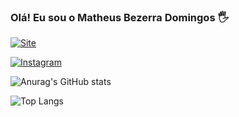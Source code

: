 ### Olá! Eu sou o Matheus Bezerra Domingos 🖐️

[![Site](https://img.shields.io/website-up-down-green-red/http/cv.lbesson.qc.to.svg)](https://matheusbdev.vercel.app/)

[![Instagram](https://img.shields.io/badge/Instagram-E4405F?style=for-the-badge&logo=instagram&logoColor=white)](https://www.instagram.com/matheusb.dev/)

![Anurag's GitHub stats](https://github-readme-stats.vercel.app/api?username=matheusb-dev&show_icons=true&theme=dracula)

![Top Langs](https://github-readme-stats.vercel.app/api/top-langs/?username=matheusb-dev&layout=compact)
